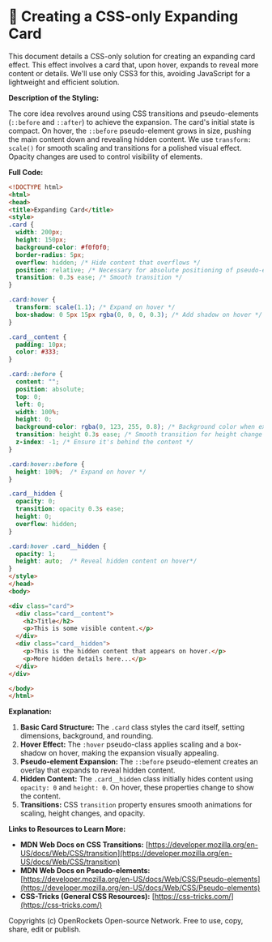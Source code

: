 # 🐞 Creating a CSS-only Expanding Card


This document details a CSS-only solution for creating an expanding card effect.  This effect involves a card that, upon hover, expands to reveal more content or details.  We'll use only CSS3 for this, avoiding JavaScript for a lightweight and efficient solution.

**Description of the Styling:**

The core idea revolves around using CSS transitions and pseudo-elements (`::before` and `::after`) to achieve the expansion. The card's initial state is compact. On hover, the `::before` pseudo-element grows in size, pushing the main content down and revealing hidden content.  We use `transform: scale()` for smooth scaling and transitions for a polished visual effect.  Opacity changes are used to control visibility of elements.


**Full Code:**

```html
<!DOCTYPE html>
<html>
<head>
<title>Expanding Card</title>
<style>
.card {
  width: 200px;
  height: 150px;
  background-color: #f0f0f0;
  border-radius: 5px;
  overflow: hidden; /* Hide content that overflows */
  position: relative; /* Necessary for absolute positioning of pseudo-elements */
  transition: 0.3s ease; /* Smooth transition */
}

.card:hover {
  transform: scale(1.1); /* Expand on hover */
  box-shadow: 0 5px 15px rgba(0, 0, 0, 0.3); /* Add shadow on hover */
}

.card__content {
  padding: 10px;
  color: #333;
}

.card::before {
  content: "";
  position: absolute;
  top: 0;
  left: 0;
  width: 100%;
  height: 0;
  background-color: rgba(0, 123, 255, 0.8); /* Background color when expanded */
  transition: height 0.3s ease; /* Smooth transition for height change */
  z-index: -1; /* Ensure it's behind the content */
}

.card:hover::before {
  height: 100%;  /* Expand on hover */
}

.card__hidden {
  opacity: 0;
  transition: opacity 0.3s ease;
  height: 0;
  overflow: hidden;
}

.card:hover .card__hidden {
  opacity: 1;
  height: auto;  /* Reveal hidden content on hover*/
}
</style>
</head>
<body>

<div class="card">
  <div class="card__content">
    <h2>Title</h2>
    <p>This is some visible content.</p>
  </div>
  <div class="card__hidden">
    <p>This is the hidden content that appears on hover.</p>
    <p>More hidden details here...</p>
  </div>
</div>

</body>
</html>
```


**Explanation:**

1. **Basic Card Structure:** The `.card` class styles the card itself, setting dimensions, background, and rounding.
2. **Hover Effect:** The `:hover` pseudo-class applies scaling and a box-shadow on hover, making the expansion visually appealing.
3. **Pseudo-element Expansion:** The `::before` pseudo-element creates an overlay that expands to reveal hidden content.
4. **Hidden Content:** The `.card__hidden` class initially hides content using `opacity: 0` and `height: 0`. On hover, these properties change to show the content.
5. **Transitions:** CSS `transition` property ensures smooth animations for scaling, height changes, and opacity.


**Links to Resources to Learn More:**

* **MDN Web Docs on CSS Transitions:** [https://developer.mozilla.org/en-US/docs/Web/CSS/transition](https://developer.mozilla.org/en-US/docs/Web/CSS/transition)
* **MDN Web Docs on Pseudo-elements:** [https://developer.mozilla.org/en-US/docs/Web/CSS/Pseudo-elements](https://developer.mozilla.org/en-US/docs/Web/CSS/Pseudo-elements)
* **CSS-Tricks (General CSS Resources):** [https://css-tricks.com/](https://css-tricks.com/)


Copyrights (c) OpenRockets Open-source Network. Free to use, copy, share, edit or publish.

